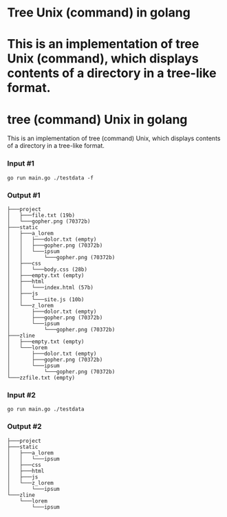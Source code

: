 # Tree Unix (command)  in golang
This is an implementation of tree Unix (command), which displays contents of a directory in a tree-like format.
=======
# tree (command) Unix in golang
This is an implementation of tree (command) Unix, which displays contents of a directory in a tree-like format.

### Input #1
```
go run main.go ./testdata -f
```

### Output #1

```
├───project
│	├───file.txt (19b)
│	└───gopher.png (70372b)
├───static
│	├───a_lorem
│	│	├───dolor.txt (empty)
│	│	├───gopher.png (70372b)
│	│	└───ipsum
│	│	 	└───gopher.png (70372b)
│	├───css
│	│	└───body.css (28b)
│	├───empty.txt (empty)
│	├───html
│	│	└───index.html (57b)
│	├───js
│	│	└───site.js (10b)
│	└───z_lorem
│	 	├───dolor.txt (empty)
│	 	├───gopher.png (70372b)
│	 	└───ipsum
│	 	 	└───gopher.png (70372b)
├───zline
│	├───empty.txt (empty)
│	└───lorem
│	 	├───dolor.txt (empty)
│	 	├───gopher.png (70372b)
│	 	└───ipsum
│	 	 	└───gopher.png (70372b)
└───zzfile.txt (empty)

```

### Input #2
```
go run main.go ./testdata
```

### Output #2
```
├───project
├───static
│	├───a_lorem
│	│	└───ipsum
│	├───css
│	├───html
│	├───js
│	└───z_lorem
│	 	└───ipsum
└───zline
 	└───lorem
 	 	└───ipsum
```
